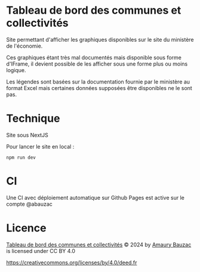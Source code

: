 

# Tableau de bord des communes et collectivités

Site permettant d'afficher les graphiques disponibles sur le site du ministère de l'économie.

Ces graphiques étant très mal documentés mais disponible sous forme d'IFrame, il devient possible de les afficher sous une forme plus ou moins logique.

Les légendes sont basées sur la documentation fournie par le ministère au format Excel mais certaines données supposées être disponibles ne le sont pas.

# Technique

Site sous NextJS

Pour lancer le site en local :

`npm run dev`

# CI 

Une CI avec déploiement automatique sur Github Pages est active sur le compte @abauzac

# Licence

[Tableau de bord des communes et collectivités](https://abauzac.github.io/budgets-publics/) © 2024 by [Amaury Bauzac](https://www.linkedin.com/in/amaury-bauzac-08829717/) is licensed under CC BY 4.0 

https://creativecommons.org/licenses/by/4.0/deed.fr
